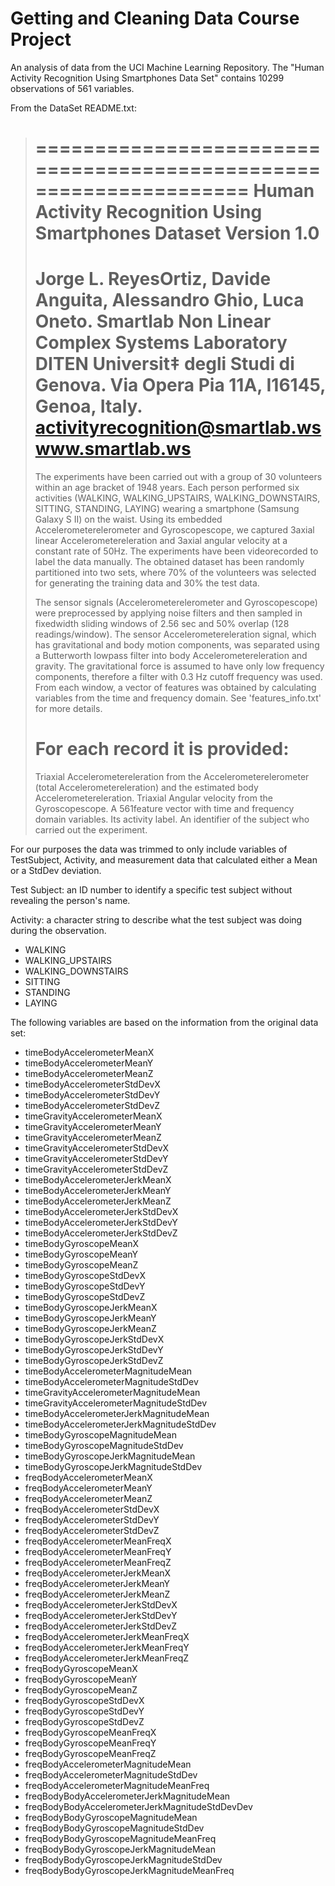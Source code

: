 # Getting and Cleaning Data Course Project

An analysis of data from the UCI Machine Learning Repository. The "Human Activity Recognition Using
 Smartphones Data Set" contains 10299 observations of 561 variables.

From the DataSet README.txt:
>==================================================================
>Human Activity Recognition Using Smartphones Dataset
>Version 1.0
>==================================================================
>Jorge L. ReyesOrtiz, Davide Anguita, Alessandro Ghio, Luca Oneto.
>Smartlab  Non Linear Complex Systems Laboratory
>DITEN  Universit‡ degli Studi di Genova.
>Via Opera Pia 11A, I16145, Genoa, Italy.
>activityrecognition@smartlab.ws
>www.smartlab.ws
>==================================================================
>
>The experiments have been carried out with a group of 30 volunteers within an age bracket of 1948 years. Each person performed six activities (WALKING, WALKING_UPSTAIRS, WALKING_DOWNSTAIRS, SITTING, STANDING, LAYING) wearing a smartphone (Samsung Galaxy S II) on the waist. Using its embedded Accelerometerelerometer and Gyroscopescope, we captured 3axial linear Accelerometereleration and 3axial angular velocity at a constant rate of 50Hz. The experiments have been videorecorded to label the data manually. The obtained dataset has been randomly partitioned into two sets, where 70% of the volunteers was selected for generating the training data and 30% the test data. 
>
>The sensor signals (Accelerometerelerometer and Gyroscopescope) were preprocessed by applying noise filters and then sampled in fixedwidth sliding windows of 2.56 sec and 50% overlap (128 readings/window). The sensor Accelerometereleration signal, which has gravitational and body motion components, was separated using a Butterworth lowpass filter into body Accelerometereleration and gravity. The gravitational force is assumed to have only low frequency components, therefore a filter with 0.3 Hz cutoff frequency was used. From each window, a vector of features was obtained by calculating variables from the time and frequency domain. See 'features_info.txt' for more details. 
>
>For each record it is provided:
>======================================
>
> Triaxial Accelerometereleration from the Accelerometerelerometer (total Accelerometereleration) and the estimated body Accelerometereleration.
> Triaxial Angular velocity from the Gyroscopescope. 
> A 561feature vector with time and frequency domain variables. 
> Its activity label. 
> An identifier of the subject who carried out the experiment.
>


For our purposes the data was trimmed to only include variables of TestSubject, Activity, and 
measurement data that calculated either a Mean or a StdDev deviation.

Test Subject:  an ID number to identify a specific test subject without revealing the person's name.

Activity: a character string to describe what the test subject was doing during the observation.
* WALKING
* WALKING_UPSTAIRS
* WALKING_DOWNSTAIRS
* SITTING
* STANDING
* LAYING

The following variables are based on the information from the original data set:

* timeBodyAccelerometerMeanX
* timeBodyAccelerometerMeanY
* timeBodyAccelerometerMeanZ
* timeBodyAccelerometerStdDevX
* timeBodyAccelerometerStdDevY
* timeBodyAccelerometerStdDevZ
* timeGravityAccelerometerMeanX
* timeGravityAccelerometerMeanY
* timeGravityAccelerometerMeanZ
* timeGravityAccelerometerStdDevX
* timeGravityAccelerometerStdDevY
* timeGravityAccelerometerStdDevZ
* timeBodyAccelerometerJerkMeanX
* timeBodyAccelerometerJerkMeanY
* timeBodyAccelerometerJerkMeanZ
* timeBodyAccelerometerJerkStdDevX
* timeBodyAccelerometerJerkStdDevY
* timeBodyAccelerometerJerkStdDevZ
* timeBodyGyroscopeMeanX
* timeBodyGyroscopeMeanY
* timeBodyGyroscopeMeanZ
* timeBodyGyroscopeStdDevX
* timeBodyGyroscopeStdDevY
* timeBodyGyroscopeStdDevZ
* timeBodyGyroscopeJerkMeanX
* timeBodyGyroscopeJerkMeanY
* timeBodyGyroscopeJerkMeanZ
* timeBodyGyroscopeJerkStdDevX
* timeBodyGyroscopeJerkStdDevY
* timeBodyGyroscopeJerkStdDevZ
* timeBodyAccelerometerMagnitudeMean
* timeBodyAccelerometerMagnitudeStdDev
* timeGravityAccelerometerMagnitudeMean
* timeGravityAccelerometerMagnitudeStdDev
* timeBodyAccelerometerJerkMagnitudeMean
* timeBodyAccelerometerJerkMagnitudeStdDev
* timeBodyGyroscopeMagnitudeMean
* timeBodyGyroscopeMagnitudeStdDev
* timeBodyGyroscopeJerkMagnitudeMean
* timeBodyGyroscopeJerkMagnitudeStdDev
* freqBodyAccelerometerMeanX
* freqBodyAccelerometerMeanY
* freqBodyAccelerometerMeanZ
* freqBodyAccelerometerStdDevX
* freqBodyAccelerometerStdDevY
* freqBodyAccelerometerStdDevZ
* freqBodyAccelerometerMeanFreqX
* freqBodyAccelerometerMeanFreqY
* freqBodyAccelerometerMeanFreqZ
* freqBodyAccelerometerJerkMeanX
* freqBodyAccelerometerJerkMeanY
* freqBodyAccelerometerJerkMeanZ
* freqBodyAccelerometerJerkStdDevX
* freqBodyAccelerometerJerkStdDevY
* freqBodyAccelerometerJerkStdDevZ
* freqBodyAccelerometerJerkMeanFreqX
* freqBodyAccelerometerJerkMeanFreqY
* freqBodyAccelerometerJerkMeanFreqZ
* freqBodyGyroscopeMeanX
* freqBodyGyroscopeMeanY
* freqBodyGyroscopeMeanZ
* freqBodyGyroscopeStdDevX
* freqBodyGyroscopeStdDevY
* freqBodyGyroscopeStdDevZ
* freqBodyGyroscopeMeanFreqX
* freqBodyGyroscopeMeanFreqY
* freqBodyGyroscopeMeanFreqZ
* freqBodyAccelerometerMagnitudeMean
* freqBodyAccelerometerMagnitudeStdDev
* freqBodyAccelerometerMagnitudeMeanFreq
* freqBodyBodyAccelerometerJerkMagnitudeMean
* freqBodyBodyAccelerometerJerkMagnitudeStdDevDev
* freqBodyBodyGyroscopeMagnitudeMean
* freqBodyBodyGyroscopeMagnitudeStdDev
* freqBodyBodyGyroscopeMagnitudeMeanFreq
* freqBodyBodyGyroscopeJerkMagnitudeMean
* freqBodyBodyGyroscopeJerkMagnitudeStdDev
* freqBodyBodyGyroscopeJerkMagnitudeMeanFreq
